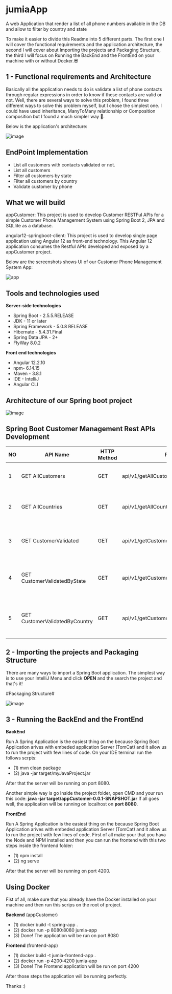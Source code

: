 # jumiaApp
A  web Application that render a list of all phone numbers available in the DB and allow to filter by country and state

To make it easier to divide this Readme into 5 different parts. The first one I will cover the functional requirements and the application architecture, the second I will cover about Importing the projects and Packaging Structure, the third I will focus on Running the BackEnd and the FrontEnd on your machine with or without Docker.😎

## 1 - Functional requirements and Architecture

Basically all the application needs to do is validate a list of phone contacts through regular expressions in order to know if these contacts are valid or not. Well, there are several ways to solve this problem, I found three different ways to solve this problem myself, but I chose the simplest one. I could have used inheritance, ManyToMany relationship or Composition composition but I found a much simpler way 🙂.

Below is the application's architecture:

![image](https://user-images.githubusercontent.com/17338297/138110473-becf1fa2-0701-4550-85d9-3077c2ef3ca1.png)

## EndPoint Implementation

- List all customers with contacts validated or not.
- List all customers
- Filter all customers by state
- Filter all customers by country
- Validate customer by phone

## What we will build

appCustomer: This project is used to develop Customer RESTFul APIs for a simple Customer Phone Management System using Spring Boot 2, JPA and SQLlite as a database.

angular12-springboot-client: This project is used to develop single page application using Angular 12 as front-end technology. This Angular 12 application consumes the Restful APIs developed and exposed by a appCustomer project.

Below are the screenshots shows UI of our Customer Phone Management System App:

![app](https://user-images.githubusercontent.com/17338297/138316390-ba6bfbaf-672e-40cc-8bc9-346782273a3a.PNG)


## Tools and technologies used

**Server-side technologies**
- Spring Boot - 2.5.5.RELEASE
- JDK - 11 or later
- Spring Framework - 5.0.8 RELEASE
- Hibernate - 5.4.31.Final
- Spring Data JPA - 2+
- FlyWay 8.0.2

**Front end technologies**
- Angular 12.2.10
- npm- 6.14.15
- Maven - 3.8.1
- IDE - IntelliJ
- Angular CLI

## Architecture of our Spring boot project
![image](https://user-images.githubusercontent.com/17338297/138145574-3bda127e-6f46-4740-90b2-efd303a5d698.png)

## Spring Boot Customer Management Rest APIs Development


|  NO |   API Name                      | HTTP Method  |          Path                        |    Status Code     |    Description  
|-----|---------------------------------|--------------|--------------------------------------|--------------------|----------------------
|  1  | GET AllCustomers                |  GET         | api/v1/getAllCustomers               |       200(OK)      |  Return all customers from databse             
|  2  | GET AllCountries                |  GET         | api/v1/getAllCountries               |       200(OK)      |  Return all Country and Phone from database
|  3  | GET CustomerValidated           |  GET         | api/v1/getCustomerValidated          |       200(OK)      |  Return all Customers Validated Phone from database
|  4  | GET CustomerValidatedByState    |  GET         | api/v1/getCustomerValidatedByState   |       200(OK)      |  Filter Validated phones from database by State
|  5  | GET CustomerValidatedByCountry  |  GET         | api/v1/getCustomerValidatedByCountry |       200(OK)      |  Filter Validated phones from database by Country


 ## 2 - Importing the projects and Packaging Structure
 
 There are many ways to import a Spring Boot application. The simplest way is to use your IntelliJ Menu and click **OPEN** and the search the project and that's it!
 
 #Packaging Structure#
 
 ![image](https://user-images.githubusercontent.com/17338297/138173072-478711c3-2f08-4e1b-b588-cd58cd9deae9.png)
 
 ## 3 - Running the BackEnd and the FrontEnd
 
**BackEnd** 

Run A Spring Application is the easiest thing on the because Spring Boot Application arives with embeded application Server (TomCat) and it allow us to run the project with few lines of code. 
On your IDE terminal run the follows scrpts:
   - (1) mvn clean package
   - (2) java -jar target/myJavaProject.jar

After that the server will be running on port 8080.  
  
 Another simple way is go Inside the project folder, open CMD and your run this code: **java -jar target/appCustomer-0.0.1-SNAPSHOT.jar** If all goes well, the application will be running on localhost on **port 8080**.
 
**FrontEnd**

Run A Spring Application is the easiest thing on the because Spring Boot Application arives with embeded application Server (TomCat) and it allow us to run the project with few lines of code. 
First of all make your that you hava the Node and NPM installed and then you can run the frontend with this two steps inside the frontend folder:
   - (1) npm install
   - (2) ng serve

After that the server will be running on port 4200.

## Using Docker ##
Fist of all, make sure that you already have the Docker installed on your machine and then run this scrips on the root of project. 


**Backend** (appCustomer)
  - (1) docker build -t spring-app .
  - (2) docker run -p 8080:8080 jumia-app
  - (3) Done! The application will be run on port 8080
  
**Frontend** (frontend-app)
  - (1) docker build -t jumia-frontend-app .
  - (2) docker run -p 4200:4200 jumia-app
  - (3) Done! The Frontend application will be run on port 4200
  
  
After those steps the application will be running perfectly.

Thanks :)

 
